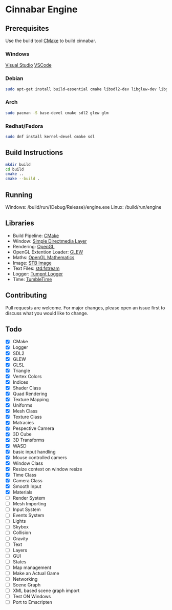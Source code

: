 # Cinnabar Engine

## Prerequisites

Use the build tool [CMake](https://cmake.org/install/) to build cinnabar.

### Windows
[Visual Studio](https://visualstudio.microsoft.com/)
[VSCode](https://code.visualstudio.com/docs/cpp/config-msvc)
### Debian
```bash
sudo apt-get install build-essential cmake libsdl2-dev libglew-dev libglm-dev
```
### Arch
```bash
sudo pacman -S base-devel cmake sdl2 glew glm
```
### Redhat/Fedora
```bash
sudo dnf install kernel-devel cmake sdl 
```
## Build Instructions
```bash
mkdir build
cd build
cmake ..
cmake --build .
```

## Running
Windows: /build/run/(Debug/Release)/engine.exe
Linux: /build/run/engine

## Libraries
* Build Pipeline: [CMake](https://cmake.org/)
* Window: [Simple Directmedia Layer](https://www.libsdl.org/)
* Rendering: [OpenGL](https://www.opengl.org/)
* OpenGL Extention Loader: [GLEW](http://glew.sourceforge.net/)
* Maths: [OpenGL Mathematics](https://glm.g-truc.net/0.9.9/index.html)
* Image: [STB Image](https://github.com/nothings/stb/blob/master/stb_image.h)
* Text Files: [std:fstream](https://gcc.gnu.org/onlinedocs/libstdc++/libstdc++-html-USERS-4.2/fstream.html)
* Logger: [Tumpnt Logger](https://github.com/Tumpnt/TumpntAudio/blob/master/src/core/tpnt_log.h)
* Time: [TumbleTime](https://github.com/tumble1999/tumble-time)

## Contributing
Pull requests are welcome. For major changes, please open an issue first to discuss what you would like to change.

## Todo
 - [x] CMake
 - [x] Logger
 - [x] SDL2
 - [x] GLEW
 - [x] GLSL
 - [x] Triangle
 - [x] Vertex Colors
 - [x] Indices
 - [x] Shader Class
 - [x] Quad Rendering
 - [x] Texture Mapping
 - [x] Uniforms
 - [x] Mesh Class
 - [x] Texture Class
 - [x] Matracies
 - [x] Pespective Camera
 - [x] 3D Cube
 - [x] 3D Transforms
 - [x] WASD
 - [x] basic input handling
 - [x] Mouse controlled camers
 - [x] Window Class
 - [x] Resize context on window resize
 - [x] Time Class
 - [x] Camera Class
 - [x] Smooth Input
 - [x] Materials
 - [ ] Render System
 - [ ] Mesh Importing
 - [ ] Input System
 - [ ] Events System
 - [ ] Lights
 - [ ] Skybox
 - [ ] Collision
 - [ ] Gravity
 - [ ] Text
 - [ ] Layers
 - [ ] GUI
 - [ ] States
 - [ ] Map management
 - [ ] Make an Actual Game
 - [ ] Networking
 - [ ] Scene Graph
 - [ ] XML based scene graph import
 - [ ] Test ON Windows
 - [ ] Port to Emscripten
